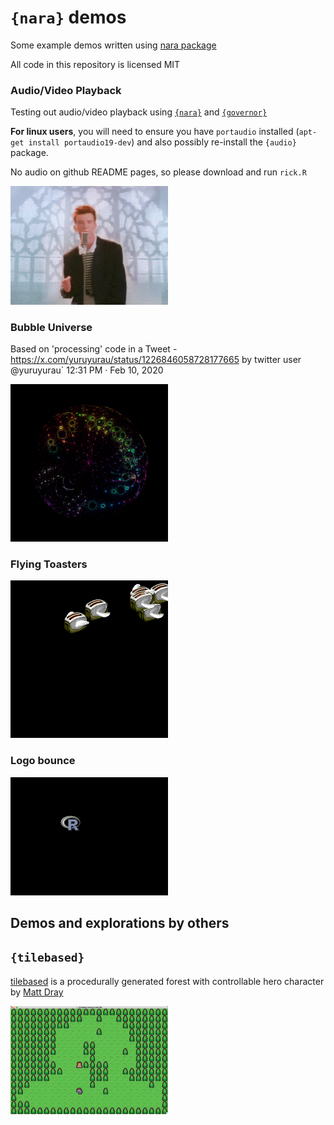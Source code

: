 

# `{nara}` demos

Some example demos written using [nara package](https://github.com/coolbutuseless/nara) 

All code in this repository is licensed MIT

### Audio/Video Playback

Testing out audio/video playback using [`{nara}`](https://github.com/coolbutuseless/nara) 
and [`{governor}`](https://github.com/coolbutuseless/governor) 

**For linux users**, you will need to ensure you have `portaudio` installed (`apt-get install portaudio19-dev`)
and also possibly re-install the `{audio}` package.

No audio on github README pages, so please download and run `rick.R`

<img src="image/rick.png" width=50% />

### Bubble Universe

Based on 'processing' code in a Tweet - https://x.com/yuruyurau/status/1226846058728177665
by twitter user @yuruyurau` 12:31 PM · Feb 10, 2020

<img src="image/bubble-universe.gif" width=50% />

### Flying Toasters

<img src="image/flying-toasters.gif" width = 50%/>

### Logo bounce

<img src="image/logo-bounce.gif" width = 50% />

## Demos and explorations by others

## `{tilebased}`

[tilebased](https://github.com/matt-dray/tilebased) is a procedurally 
generated forest with controllable hero character by [Matt Dray](https://github.com/matt-dray)

<img src="image/tilebased-matt-dray.gif" width = 50% />